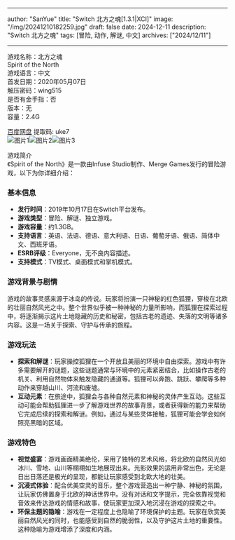 
---
author: "SanYue"
title: "Switch 北方之魂[1.3.1|XCI]"
image: "/img/20241210182259.jpg"
draft: false
date: 2024-12-11
description: "Switch 北方之魂"
tags: [冒险, 动作, 解谜, 中文]
archives: ["2024/12/11"]

---

游戏名称：北方之魂   
Spirit of the North    
游戏语言：中文  
首发日期：2020年05月07日  
解压密码：wing515  
是否有金手指：否  
版本：无   
容量：2.4G

[百度网盘](https://pan.baidu.com/s/1xDAKoostl4gkg84YYzG1-g) 提取码: uke7  
![图片1](/img/22d8a1.jpg)![图片2](/img/516495.jpg)![图片3](/img/e9c997.jpg)  

游戏简介  
《Spirit of the North》是一款由Infuse Studio制作、Merge Games发行的冒险游戏，以下为你详细介绍：

### 基本信息
- **发行时间**：2019年10月17日在Switch平台发布。
- **游戏类型**：冒险、解谜、独立游戏。
- **游戏容量**：约1.3GB。
- **支持语言**：英语、法语、德语、意大利语、日语、葡萄牙语、俄语、简体中文、西班牙语。
- **ESRB评级**：Everyone，无不良内容描述。
- **支持模式**：TV模式、桌面模式和掌机模式。

### 游戏背景与剧情
游戏的故事灵感来源于冰岛的传说。玩家将扮演一只神秘的红色狐狸，穿梭在北欧的壮丽自然风光之中。整个世界似乎被一种神秘的力量所影响，而狐狸在探索过程中，将逐渐揭示这片土地隐藏的历史和秘密，包括古老的遗迹、失落的文明等诸多内容。这是一场关于探索、守护与传承的旅程。

### 游戏玩法
- **探索和解谜**：玩家操控狐狸在一个开放且美丽的环境中自由探索。游戏中有许多需要解开的谜题，这些谜题通常与环境中的元素紧密结合，比如操作古老的机关、利用自然物体来触发隐藏的通道等。狐狸可以奔跑、跳跃、攀爬等多种动作来穿越山川、河流和废墟。
- **互动元素**：在旅途中，狐狸会与各种自然元素和神秘的灵体产生互动。这些互动可能会帮助狐狸进一步了解游戏世界的故事背景，或者获得新的能力来帮助它完成后续的探索和解谜。例如，通过与某些灵体接触，狐狸可能会学会如何照亮黑暗的区域。

### 游戏特色
- **视觉盛宴**：游戏画面精美绝伦，采用了独特的艺术风格，将北欧的自然风光如冰川、雪地、山川等栩栩如生地展现出来。光影效果的运用非常出色，无论是日出日落还是极光的呈现，都能让玩家感受到北欧大地的壮美。
- **沉浸式体验**：配合优美空灵的音乐，整个游戏营造出一种宁静、神秘的氛围，让玩家仿佛置身于北欧的神话世界中。没有对话和文字提示，完全依靠视觉和音效来传达游戏的情感和故事，使玩家更加深入地沉浸在游戏的探索之中。
- **环保主题的隐喻**：游戏在一定程度上也隐喻了环境保护的主题。玩家在欣赏美丽自然风光的同时，也能感受到自然的脆弱性，以及守护这片土地的重要性。这种隐喻为游戏增添了深度和内涵。
